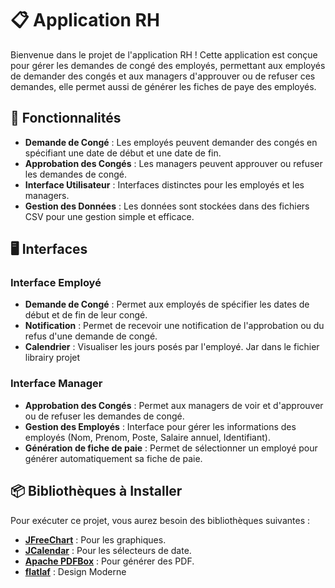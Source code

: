 # 📋 Application RH

Bienvenue dans le projet de l'application RH ! Cette application est conçue pour gérer les demandes de congé des employés, permettant aux employés de demander des congés et aux managers d'approuver ou de refuser ces demandes, elle permet aussi de générer les fiches de paye des employés.

## 🌟 Fonctionnalités

- **Demande de Congé** : Les employés peuvent demander des congés en spécifiant une date de début et une date de fin.
- **Approbation des Congés** : Les managers peuvent approuver ou refuser les demandes de congé.
- **Interface Utilisateur** : Interfaces distinctes pour les employés et les managers.
- **Gestion des Données** : Les données sont stockées dans des fichiers CSV pour une gestion simple et efficace.

## 🖥️ Interfaces

### Interface Employé
- **Demande de Congé** : Permet aux employés de spécifier les dates de début et de fin de leur congé.
- **Notification** : Permet de recevoir une notification de l'approbation ou du refus d'une demande de congé.
- **Calendrier** : Visualiser les jours posés par l'employé.
Jar dans le fichier librairy projet



### Interface Manager
- **Approbation des Congés** : Permet aux managers de voir et d'approuver ou de refuser les demandes de congé.
- **Gestion des Employés** : Interface pour gérer les informations des employés (Nom, Prenom, Poste, Salaire annuel, Identifiant).
- **Génération de fiche de paie** : Permet de sélectionner un employé pour générer automatiquement sa fiche de paie.

## 📦 Bibliothèques à Installer

Pour exécuter ce projet, vous aurez besoin des bibliothèques suivantes :


- [**JFreeChart**](//www.jfree.org/jfreechart/download.html) : Pour les graphiques.
- [**JCalendar**](https://toedter.com/jcalendar/) : Pour les sélecteurs de date.
- [**Apache PDFBox**](https://pdfbox.apache.org/download.html) : Pour générer des PDF.
- [**flatlaf**](https://search.maven.org/artifact/com.formdev/flatlaf/3.5.4/jar?eh=) : Design Moderne

